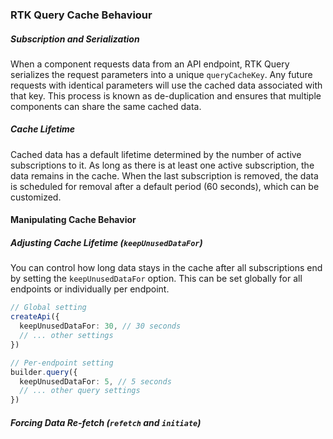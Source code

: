 ### RTK Query Cache Behaviour

##### Subscription and Serialization

When a component requests data from an API endpoint, RTK Query serializes the request parameters into a unique `queryCacheKey`. Any future requests with identical parameters will use the cached data associated with that key. This process is known as de-duplication and ensures that multiple components can share the same cached data.

##### Cache Lifetime

Cached data has a default lifetime determined by the number of active subscriptions to it. As long as there is at least one active subscription, the data remains in the cache. When the last subscription is removed, the data is scheduled for removal after a default period (60 seconds), which can be customized.

#### Manipulating Cache Behavior

##### Adjusting Cache Lifetime (`keepUnusedDataFor`)

You can control how long data stays in the cache after all subscriptions end by setting the `keepUnusedDataFor` option. This can be set globally for all endpoints or individually per endpoint.

```ts
// Global setting
createApi({
  keepUnusedDataFor: 30, // 30 seconds
  // ... other settings
})

// Per-endpoint setting
builder.query({
  keepUnusedDataFor: 5, // 5 seconds
  // ... other query settings
})
```

##### Forcing Data Re-fetch (`refetch` and `initiate`)

To manually trigger a data re-fetch, use the `refetch` method from a query hook or dispatch the `initiate` action with `forceRefetch: true`.

```tsx
// Using refetch from a hook
const { refetch } = useGetPostsQuery({ count: 5 });
refetch();

// Dispatching initiate action
dispatch(api.endpoints.getPosts.initiate({ count: 5 }, { forceRefetch: true }));
```

##### Encouraging Re-fetching (`refetchOnMountOrArgChange`)

You can encourage data to be re-fetched more frequently by setting `refetchOnMountOrArgChange` to `true` or a number of seconds. This can be set globally or per hook call.

```ts
// Global setting
createApi({
  refetchOnMountOrArgChange: 30, // 30 seconds
  // ... other settings
})

// Per hook call
useGetPostsQuery({ count: 5 }, { refetchOnMountOrArgChange: true })
```

##### Re-fetching on Window Focus (`refetchOnFocus`)

To automatically re-fetch data when the application window regains focus, set `refetchOnFocus` to `true`. This requires `setupListeners` to be called.

```ts
// Global setting
createApi({
  refetchOnFocus: true,
  // ... other settings
})

// Enable listener behavior
setupListeners(store.dispatch)
```

##### Re-fetching on Network Reconnection (`refetchOnReconnect`)

Similar to `refetchOnFocus`, `refetchOnReconnect` will trigger a re-fetch of all subscribed queries when the network connection is restored.

```ts
// Global setting
createApi({
  refetchOnReconnect: true,
  // ... other settings
})

// Enable listener behavior
setupListeners(store.dispatch)
```

##### Invalidating Cache Tags

RTK Query can automatically re-fetch queries when related data is mutated by using a system of cache tags. When a mutation occurs, any queries with matching tags will be refetched.

#### Tradeoffs and Considerations

RTK Query does not use a normalized cache to deduplicate identical items across requests. This design choice simplifies the cache management but means that identical data may be stored multiple times in the cache. However, using cache tags can help maintain consistency across queries.

#### Practical Examples

##### Cache Subscription Lifetime Demo

This interactive demo illustrates how the cache behaves with multiple components subscribing to the same data. It shows how the cache retains data based on active subscriptions and the `keepUnusedDataFor` setting.

```tsx
// Example components using the same query
function ComponentOne() {
  const { data } = useGetUserQuery(1);
  // ...
}

function ComponentTwo() {
  const { data } = useGetUserQuery(2);
  // ...
}
```

When both components are unmounted, the cached data will be removed after the time specified by `keepUnusedDataFor`.

